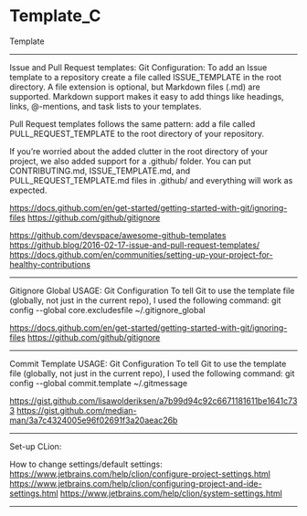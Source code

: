 # Template_C
Template

____________________________________________________________________________________________________________

Issue and Pull Request templates:
Git Configuration:
To add an Issue template to a repository create a file called ISSUE_TEMPLATE in the root directory. A file extension is optional, but Markdown files (.md) are supported. Markdown support makes it easy to add things like headings, links, @-mentions, and task lists to your templates.

Pull Request templates follows the same pattern: add a file called PULL_REQUEST_TEMPLATE to the root directory of your repository.

If you’re worried about the added clutter in the root directory of your project, we also added support for a .github/ folder. You can put CONTRIBUTING.md, ISSUE_TEMPLATE.md, and PULL_REQUEST_TEMPLATE.md files in .github/ and everything will work as expected.

https://docs.github.com/en/get-started/getting-started-with-git/ignoring-files
https://github.com/github/gitignore

https://github.com/devspace/awesome-github-templates 
https://github.blog/2016-02-17-issue-and-pull-request-templates/ 
https://docs.github.com/en/communities/setting-up-your-project-for-healthy-contributions 
____________________________________________________________________________________________________________

Gitignore Global USAGE:
Git Configuration
To tell Git to use the template file (globally, not just in the current repo), I used the following command:
git config --global core.excludesfile ~/.gitignore_global


https://docs.github.com/en/get-started/getting-started-with-git/ignoring-files 
https://github.com/github/gitignore 
____________________________________________________________________________________________________________

Commit Template USAGE:
Git Configuration
To tell Git to use the template file (globally, not just in the current repo), I used the following command:
git config --global commit.template ~/.gitmessage


https://gist.github.com/lisawolderiksen/a7b99d94c92c6671181611be1641c733 
https://gist.github.com/median-man/3a7c4324005e96f02691f3a20aeac26b  
____________________________________________________________________________________________________________

Set-up CLion:

How to change settings/default settings:
https://www.jetbrains.com/help/clion/configure-project-settings.html 
https://www.jetbrains.com/help/clion/configuring-project-and-ide-settings.html 
https://www.jetbrains.com/help/clion/system-settings.html 
____________________________________________________________________________________________________________

